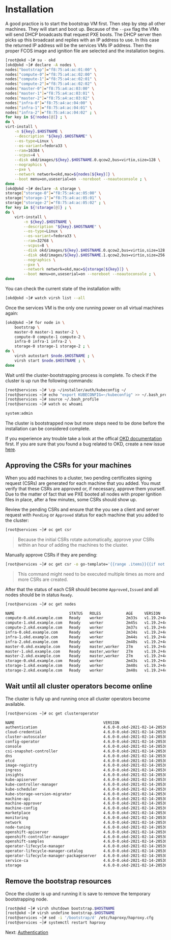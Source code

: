 # Installation

A good practice is to start the bootstrap VM first. Then step by step all other
machines. They will start and boot up. Because of the `--pxe` flag the VMs will
send DHCP broadcasts that request PXE boots. The DHCP server then picks up this
broadcast and replies with an IP address to use. In this case the returned IP
address will be the services VMs IP address. Then the proper FCOS image and
ignition file are selected and the installation begins.

```bash
[root@okd ~]# su - okd
[okd@okd ~]# declare -A nodes \
nodes["bootstrap"]="f8:75:a4:ac:01:00" \
nodes["compute-0"]="f8:75:a4:ac:02:00" \
nodes["compute-1"]="f8:75:a4:ac:02:01" \
nodes["compute-2"]="f8:75:a4:ac:02:02" \
nodes["master-0"]="f8:75:a4:ac:03:00" \
nodes["master-1"]="f8:75:a4:ac:03:01" \
nodes["master-2"]="f8:75:a4:ac:03:02" \
nodes["infra-0"]="f8:75:a4:ac:04:00" \
nodes["infra-1"]="f8:75:a4:ac:04:01" \
nodes["infra-2"]="f8:75:a4:ac:04:02" ; \
for key in ${!nodes[@]} ; \
do \
virt-install \
    -n ${key}.$HOSTNAME \
    --description "${key}.$HOSTNAME" \
    --os-type=Linux \
    --os-variant=fedora33 \
    --ram=16384 \
    --vcpus=4 \
    --disk okd/images/${key}.$HOSTNAME.0.qcow2,bus=virtio,size=128 \
    --nographics \
    --pxe \
    --network network=okd,mac=${nodes[${key}]} \
    --boot menu=on,useserial=on --noreboot --noautoconsole ; \
done
[okd@okd ~]# declare -A storage \
storage["storage-0"]="f8:75:a4:ac:05:00" \
storage["storage-1"]="f8:75:a4:ac:05:01" \
storage["storage-2"]="f8:75:a4:ac:05:02" ; \
for key in ${!storage[@]} ; \
do \
    virt-install \
        -n ${key}.$HOSTNAME \
        --description "${key}.$HOSTNAME" \
        --os-type=Linux \
        --os-variant=fedora33 \
        --ram=32768 \
        --vcpus=8 \
        --disk okd/images/${key}.$HOSTNAME.0.qcow2,bus=virtio,size=128 \
        --disk okd/images/${key}.$HOSTNAME.1.qcow2,bus=virtio,size=256 \
        --nographics \
        --pxe \
        --network network=okd,mac=${storage[${key}]} \
        --boot menu=on,useserial=on --noreboot --noautoconsole ; \
done
```

You can check the current state of the installation with:

```bash
[okd@okd ~]# watch virsh list --all
```

Once the services VM is the only one running power on all virtual machines
again:

```bash
[okd@okd ~]# for node in \
    bootstrap \
    master-0 master-1 master-2 \
    compute-0 compute-1 compute-2 \
    infra-0 infra-1 infra-2 \
    storage-0 storage-1 storage-2 ; \
do \
    virsh autostart $node.$HOSTNAME ; \
    virsh start $node.$HOSTNAME ; \
done
```

Wait until the cluster-bootstrapping process is complete. To check if the
cluster is up run the following commands:

```bash
[root@services ~]# \cp ~/installer/auth/kubeconfig ~/
[root@services ~]# echo "export KUBECONFIG=~/kubeconfig" >> ~/.bash_profile
[root@services ~]# source ~/.bash_profile
[root@services ~]# watch oc whoami

system:admin
```

The cluster is bootstrapped now but more steps need to be done before the
installation can be considered complete.

If you experience any trouble take a look at the offical [OKD
documentation](https://docs.okd.io/latest/installing/installing_bare_metal/installing-restricted-networks-bare-metal.html)
first. If you are sure that you found a bug related to OKD, create a new issue
[here](https://github.com/openshift/okd/issues/new/choose).

## Approving the CSRs for your machines

When you add machines to a cluster, two pending certificates signing request
(CSRs) are generated for each machine that you added. You must verify that these
CSRs are approved or, if necessary, approve them yourself. Due to the matter of
fact that we PXE booted all nodes with proper Ignition files in place, after a
few minutes, some CSRs should show up.

Review the pending CSRs and ensure that the you see a client and server request
with `Pending` or `Approved` status for each machine that you added to the
cluster:

```bash
[root@services ~]# oc get csr
```

> Because the initial CSRs rotate automatically, approve your CSRs within an
> hour of adding the machines to the cluster.

Manually approve CSRs if they are pending:

```bash
[root@services ~]# oc get csr -o go-template='{{range .items}}{{if not .status}}{{.metadata.name}}{{"\n"}}{{end}}{{end}}' | xargs oc adm certificate approve
```

> This command might need to be executed multiple times as more and more CSRs
> are created.

After that the status of each CSR should become `Approved,Issued` and all nodes
should be in status `Ready`.

```bash
[root@services ~]# oc get nodes

NAME                        STATUS   ROLES           AGE     VERSION
compute-0.okd.example.com   Ready    worker          2m33s   v1.19.2+4cad5ca-1023
compute-1.okd.example.com   Ready    worker          2m45s   v1.19.2+4cad5ca-1023
compute-2.okd.example.com   Ready    worker          2m37s   v1.19.2+4cad5ca-1023
infra-0.okd.example.com     Ready    worker          2m34s   v1.19.2+4cad5ca-1023
infra-1.okd.example.com     Ready    worker          2m44s   v1.19.2+4cad5ca-1023
infra-2.okd.example.com     Ready    worker          2m40s   v1.19.2+4cad5ca-1023
master-0.okd.example.com    Ready    master,worker   27m     v1.19.2+4cad5ca-1023
master-1.okd.example.com    Ready    master,worker   27m     v1.19.2+4cad5ca-1023
master-2.okd.example.com    Ready    master,worker   27m     v1.19.2+4cad5ca-1023
storage-0.okd.example.com   Ready    worker          2m43s   v1.19.2+4cad5ca-1023
storage-1.okd.example.com   Ready    worker          2m40s   v1.19.2+4cad5ca-1023
storage-2.okd.example.com   Ready    worker          2m40s   v1.19.2+4cad5ca-1023
```

## Wait until all cluster operators become online

The cluster is fully up and running once all cluster operators become available.

```bash
[root@services ~]# oc get clusteroperator

NAME                                       VERSION                         AVAILABLE   PROGRESSING   DEGRADED   SINCE
authentication                             4.6.0-0.okd-2021-02-14-205305   True        False         False      7m53s
cloud-credential                           4.6.0-0.okd-2021-02-14-205305   True        False         False      29m
cluster-autoscaler                         4.6.0-0.okd-2021-02-14-205305   True        False         False      24m
config-operator                            4.6.0-0.okd-2021-02-14-205305   True        False         False      25m
console                                    4.6.0-0.okd-2021-02-14-205305   True        False         False      13m
csi-snapshot-controller                    4.6.0-0.okd-2021-02-14-205305   True        False         False      25m
dns                                        4.6.0-0.okd-2021-02-14-205305   True        False         False      24m
etcd                                       4.6.0-0.okd-2021-02-14-205305   True        False         False      23m
image-registry                             4.6.0-0.okd-2021-02-14-205305   True        False         False      17m
ingress                                    4.6.0-0.okd-2021-02-14-205305   True        False         False      16m
insights                                   4.6.0-0.okd-2021-02-14-205305   True        False         False      25m
kube-apiserver                             4.6.0-0.okd-2021-02-14-205305   True        False         False      22m
kube-controller-manager                    4.6.0-0.okd-2021-02-14-205305   True        False         False      22m
kube-scheduler                             4.6.0-0.okd-2021-02-14-205305   True        False         False      22m
kube-storage-version-migrator              4.6.0-0.okd-2021-02-14-205305   True        False         False      24m
machine-api                                4.6.0-0.okd-2021-02-14-205305   True        False         False      25m
machine-approver                           4.6.0-0.okd-2021-02-14-205305   True        False         False      25m
machine-config                             4.6.0-0.okd-2021-02-14-205305   True        False         False      24m
marketplace                                4.6.0-0.okd-2021-02-14-205305   True        False         False      24m
monitoring                                 4.6.0-0.okd-2021-02-14-205305   True        False         False      16m
network                                    4.6.0-0.okd-2021-02-14-205305   True        False         False      25m
node-tuning                                4.6.0-0.okd-2021-02-14-205305   True        False         False      25m
openshift-apiserver                        4.6.0-0.okd-2021-02-14-205305   True        False         False      17m
openshift-controller-manager               4.6.0-0.okd-2021-02-14-205305   True        False         False      22m
openshift-samples                          4.6.0-0.okd-2021-02-14-205305   True        False         False      16m
operator-lifecycle-manager                 4.6.0-0.okd-2021-02-14-205305   True        False         False      24m
operator-lifecycle-manager-catalog         4.6.0-0.okd-2021-02-14-205305   True        False         False      25m
operator-lifecycle-manager-packageserver   4.6.0-0.okd-2021-02-14-205305   True        False         False      17m
service-ca                                 4.6.0-0.okd-2021-02-14-205305   True        False         False      25m
storage                                    4.6.0-0.okd-2021-02-14-205305   True        False         False      25m
```

## Remove the bootstrap resources

Once the cluster is up and running it is save to remove the temporary
bootstrapping node.

```bash
[root@okd ~]# virsh shutdown bootstrap.$HOSTNAME
[root@okd ~]# virsh undefine bootstrap.$HOSTNAME
[root@services ~]# sed -i '/bootstrap/d' /etc/haproxy/haproxy.cfg
[root@services ~]# systemctl restart haproxy
```

Next: [Authentication](10-authentication.md)
